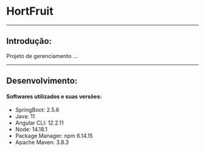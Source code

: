 # HortFruit

<hr>

## Introdução:

Projeto de gerenciamento ...

<hr>

## Desenvolvimento:

#### Softwares utilizados e suas versões:

- SpringBoot: 2.5.6
- Java: 11
- Angular CLI: 12.2.11
- Node: 14.18.1
- Package Manager: npm 6.14.15 
- Apache Maven: 3.8.3
